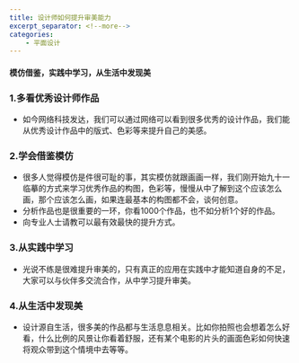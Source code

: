 ```yaml
---
title: 设计师如何提升审美能力
excerpt_separator: <!--more-->
categories: 
    - 平面设计
---
```

#### 模仿借鉴，实践中学习，从生活中发现美
<!--more-->

### 1.多看优秀设计师作品
 - 如今网络科技发达，我们可以通过网络可以看到很多优秀的设计作品，我们能从优秀设计作品中的版式、色彩等来提升自己的美感。

### 2.学会借鉴模仿
 - 很多人觉得模仿是件很可耻的事，其实模仿就跟画画一样，我们刚开始九十一临摹的方式来学习优秀作品的构图，色彩等，慢慢从中了解到这个应该怎么画，那个应该怎么画，如果连最基本的构图都不会，谈何创意。
 - 分析作品也是很重要的一环，你看1000个作品，也不如分析1个好的作品。
 - 向专业人士请教可以最有效最快的提升方式。

### 3.从实践中学习
 - 光说不练是很难提升审美的，只有真正的应用在实践中才能知道自身的不足，大家可以与伙伴多交流合作，从中学习提升审美。

### 4.从生活中发现美
 - 设计源自生活，很多美的作品都与生活息息相关。比如你拍照也会想着怎么好看，什么比例的风景让你看着舒服，还有某个电影的片头的画面色彩如何快速将观众带到这个情境中去等等。
